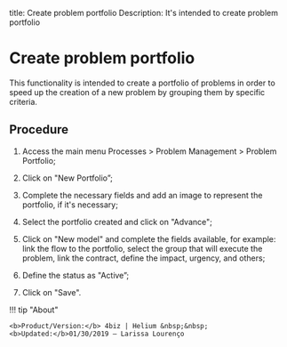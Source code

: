 title: Create problem portfolio
Description: It's intended to create problem portfolio
# Create problem portfolio


This functionality is intended to create a portfolio of problems in order to speed up the creation
of a new problem by grouping them by specific criteria.

Procedure
------------

1.  Access the main menu Processes \>
    Problem Management \> Problem Portfolio;

2.  Click on "New Portfolio”;

3.  Complete the necessary fields and add an image to represent the
    portfolio, if it's necessary;

4.  Select the portfolio created and click on "Advance";

5.  Click on "New model" and complete the fields available, for example: link
    the flow to the portfolio, select the group that will execute the problem,
    link the contract, define the impact, urgency, and others;

6.  Define the status as "Active”;

7.  Click on "Save".  

!!! tip "About"

    <b>Product/Version:</b> 4biz | Helium &nbsp;&nbsp;
    <b>Updated:</b>01/30/2019 – Larissa Lourenço
